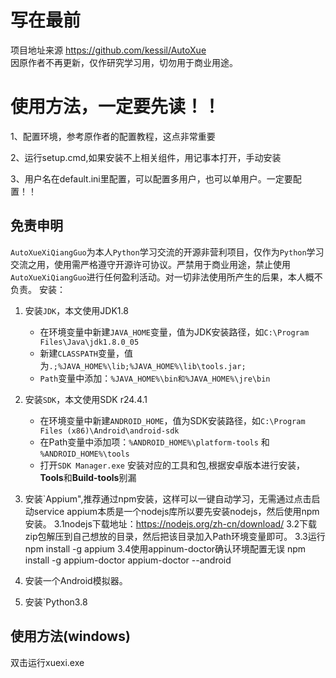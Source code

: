 # 写在最前
项目地址来源 
https://github.com/kessil/AutoXue  
因原作者不再更新，仅作研究学习用，切勿用于商业用途。
# 使用方法，一定要先读！！
1、配置环境，参考原作者的配置教程，这点非常重要

2、运行setup.cmd,如果安装不上相关组件，用记事本打开，手动安装

3、用户名在default.ini里配置，可以配置多用户，也可以单用户。一定要配置！！



## 免责申明
`AutoXueXiQiangGuo`为本人`Python`学习交流的开源非营利项目，仅作为`Python`学习交流之用，使用需严格遵守开源许可协议。严禁用于商业用途，禁止使用`AutoXueXiQiangGuo`进行任何盈利活动。对一切非法使用所产生的后果，本人概不负责。
安装：


1. 安装`JDK`，本文使用JDK1.8
    + 在环境变量中新建`JAVA_HOME`变量，值为JDK安装路径，如`C:\Program Files\Java\jdk1.8.0_05`
    + 新建`CLASSPATH`变量，值为`.;%JAVA_HOME%\lib;%JAVA_HOME%\lib\tools.jar;`
    + `Path`变量中添加：`%JAVA_HOME%\bin和%JAVA_HOME%\jre\bin`
    
2. 安装`SDK`，本文使用SDK r24.4.1
    + 在环境变量中新建`ANDROID_HOME`，值为SDK安装路径，如`C:\Program Files (x86)\Android\android-sdk`
    + 在Path变量中添加项：`%ANDROID_HOME%\platform-tools` 和 `%ANDROID_HOME%\tools`
    + 打开`SDK Manager.exe` 安装对应的工具和包,根据安卓版本进行安装，**Tools**和**Build-tools**别漏
    
3. 安装`Appium",推荐通过npm安装，这样可以一键自动学习，无需通过点击启动service
     appium本质是一个nodejs库所以要先安装nodejs，然后使用npm安装。
    3.1nodejs下载地址：https://nodejs.org/zh-cn/download/
    3.2下载zip包解压到自己想放的目录，然后把该目录加入Path环境变量即可。
    3.3运行 npm install -g appium
    3.4使用appinum-doctor确认环境配置无误
        npm install -g appium-doctor
        appium-doctor --android
        
4. 安装一个Android模拟器。

5. 安装`Python3.8

## 使用方法(windows)
双击运行xuexi.exe

